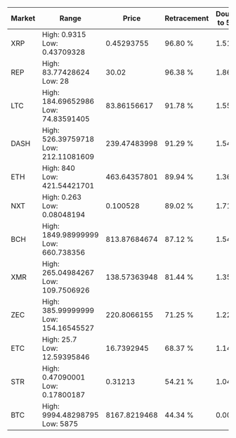 | Market | Range | Price| Retracement | Doubles to 50% |
| --- | --- | --- | --- | --- |
| XRP | High: 0.9315<br />Low: 0.43709328 | 0.45293755 | 96.80 % | 1.51 |
| REP | High: 83.77428624<br />Low: 28 | 30.02 | 96.38 % | 1.86 |
| LTC | High: 184.69652986<br />Low: 74.83591405 | 83.86156617 | 91.78 % | 1.55 |
| DASH | High: 526.39759718<br />Low: 212.11081609 | 239.47483998 | 91.29 % | 1.54 |
| ETH | High: 840<br />Low: 421.54421701 | 463.64357801 | 89.94 % | 1.36 |
| NXT | High: 0.263<br />Low: 0.08048194 | 0.100528 | 89.02 % | 1.71 |
| BCH | High: 1849.98999999<br />Low: 660.738356 | 813.87684674 | 87.12 % | 1.54 |
| XMR | High: 265.04984267<br />Low: 109.7506926 | 138.57363948 | 81.44 % | 1.35 |
| ZEC | High: 385.99999999<br />Low: 154.16545527 | 220.8066155 | 71.25 % | 1.22 |
| ETC | High: 25.7<br />Low: 12.59395846 | 16.7392945 | 68.37 % | 1.14 |
| STR | High: 0.47090001<br />Low: 0.17800187 | 0.31213 | 54.21 % | 1.04 |
| BTC | High: 9994.48298795<br />Low: 5875 | 8167.8219468 | 44.34 % | 0.00 |

